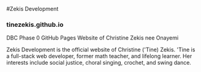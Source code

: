 #Zekis Development
### tinezekis.github.io
DBC Phase 0 GitHub Pages Website of Christine Zekis nee Onayemi

Zekis Development is the official website of Christine ('Tine) Zekis. 'Tine is a full-stack web developer, former math teacher, and lifelong learner. Her interests include social justice, choral singing, crochet, and swing dance.
